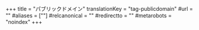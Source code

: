 +++
title = "パブリックドメイン"
translationKey = "tag-publicdomain"
#url = ""
#aliases = [""]
#relcanonical = ""
#redirectto = ""
#metarobots = "noindex"
+++
